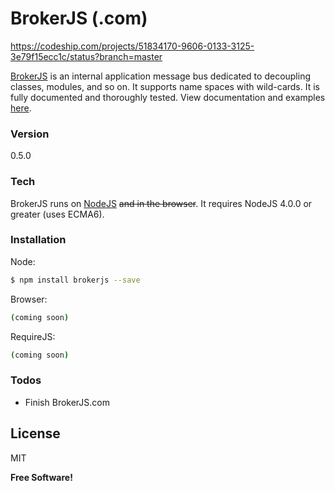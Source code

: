 # BrokerJS (.com)

https://codeship.com/projects/51834170-9606-0133-3125-3e79f15ecc1c/status?branch=master

[BrokerJS] is an internal application message bus dedicated to decoupling classes, modules, and so on. It supports name spaces with wild-cards. It is fully documented and thoroughly tested. View documentation and examples [here].
 
### Version
0.5.0

### Tech

BrokerJS runs on [NodeJS] ~~and in the browser~~. It requires NodeJS 4.0.0 or greater (uses ECMA6).

### Installation

Node: 
```sh
$ npm install brokerjs --save
```

Browser: 
```sh
(coming soon)
```

RequireJS:
```sh
(coming soon)
```

### Todos

 - Finish BrokerJS.com

License
----

MIT


**Free Software!**

[//]: # (Links)

   [git-repo-url]: <https://github.com/echobnet/brokerjs>
   [NodeJS]: <http://nodejs.org>
   [BrokerJS]: <http://brokerjs.com>
   [here]: <http://brokerjs.com>


